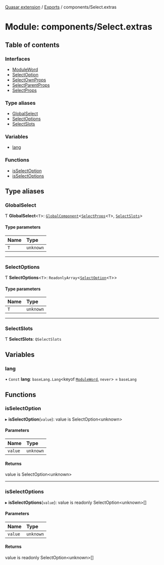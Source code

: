 [Quasar extension](../index.md) / [Exports](../modules.md) / components/Select.extras

# Module: components/Select.extras

## Table of contents

### Interfaces

- [ModuleWord](../interfaces/components_Select_extras.ModuleWord.md)
- [SelectOption](../interfaces/components_Select_extras.SelectOption.md)
- [SelectOwnProps](../interfaces/components_Select_extras.SelectOwnProps.md)
- [SelectParentProps](../interfaces/components_Select_extras.SelectParentProps.md)
- [SelectProps](../interfaces/components_Select_extras.SelectProps.md)

### Type aliases

- [GlobalSelect](components_Select_extras.md#globalselect)
- [SelectOptions](components_Select_extras.md#selectoptions)
- [SelectSlots](components_Select_extras.md#selectslots)

### Variables

- [lang](components_Select_extras.md#lang)

### Functions

- [isSelectOption](components_Select_extras.md#isselectoption)
- [isSelectOptions](components_Select_extras.md#isselectoptions)

## Type aliases

### GlobalSelect

Ƭ **GlobalSelect**<`T`\>: [`GlobalComponent`](../interfaces/components_api_core.GlobalComponent.md)<[`SelectProps`](../interfaces/components_Select_extras.SelectProps.md)<`T`\>, [`SelectSlots`](components_Select_extras.md#selectslots)\>

#### Type parameters

| Name | Type |
| :------ | :------ |
| `T` | `unknown` |

___

### SelectOptions

Ƭ **SelectOptions**<`T`\>: `ReadonlyArray`<[`SelectOption`](../interfaces/components_Select_extras.SelectOption.md)<`T`\>\>

#### Type parameters

| Name | Type |
| :------ | :------ |
| `T` | `unknown` |

___

### SelectSlots

Ƭ **SelectSlots**: `QSelectSlots`

## Variables

### lang

• `Const` **lang**: `baseLang.Lang`<keyof [`ModuleWord`](../interfaces/components_Select_extras.ModuleWord.md), `never`\> = `baseLang`

## Functions

### isSelectOption

▸ **isSelectOption**(`value`): value is SelectOption<unknown\>

#### Parameters

| Name | Type |
| :------ | :------ |
| `value` | `unknown` |

#### Returns

value is SelectOption<unknown\>

___

### isSelectOptions

▸ **isSelectOptions**(`value`): value is readonly SelectOption<unknown\>[]

#### Parameters

| Name | Type |
| :------ | :------ |
| `value` | `unknown` |

#### Returns

value is readonly SelectOption<unknown\>[]
